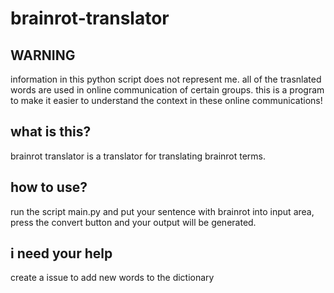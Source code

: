 # brainrot-translator
## WARNING
information in this python script does not represent me. all of the trasnlated words are used in online communication of certain groups. this is a program to make it easier to understand the context in these online communications!

## what is this?
brainrot translator is a translator for translating brainrot terms.

## how to use?
run the script main.py and put your sentence with brainrot into input area, press the convert button and your output will be generated.

## i need your help
create a issue to add new words to the dictionary
